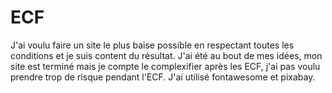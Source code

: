 # ECF

J'ai voulu faire un site le plus baise possible en respectant toutes les conditions et je suis content du résultat.
J'ai été au bout de mes idées, mon site est terminé mais je compte le complexifier après les ECF, j'ai pas voulu prendre trop de risque pendant l'ECF. 
J'ai utilisé fontawesome et pixabay.
